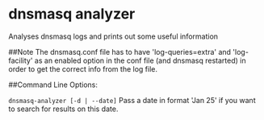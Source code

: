 # dnsmasq analyzer
Analyses dnsmasq logs and prints out some useful information 

##Note
The dnsmasq.conf file has to have 'log-queries=extra' and 'log-facility' as an enabled option in the conf file (and dnsmasq restarted) in order to get the correct info from the log file.

##Command Line Options:

<code>dnsmasq-analyzer [-d | --date]</code> Pass a date in format 'Jan 25' if you want to search for results on this date.
